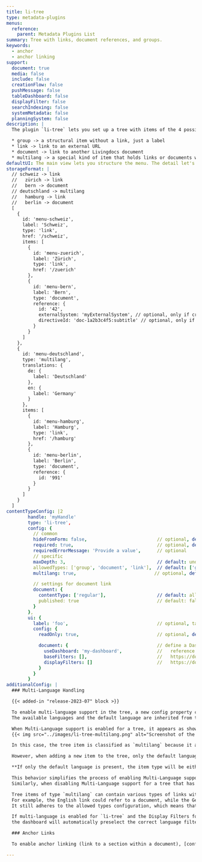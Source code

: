 ```yaml
---
title: li-tree
type: metadata-plugins
menus:
  reference:
    parent: Metadata Plugins List
summary: Tree with links, document references, and groups.
keywords:
  - anchor
  - anchor linking
support:
  document: true
  media: false
  include: false
  creationFlow: false
  pushMessage: false
  tableDashboard: false
  displayFilter: false
  searchIndexing: false
  systemMetadata: false
  planningSystem: false
description: |
  The plugin `li-tree` lets you set up a tree with items of the 4 possible types `group`, `link`, `document`, `multilang`.

  * group -> a structural item without a link, just a label
  * link -> link to an external URL
  * document -> link to another Livingdocs document
  * multilang -> a special kind of item that holds links or documents with a label per language
defaultUI: The main view lets you structure the menu. The detail let's you edit one menu entry.
storageFormat: |
  // schweiz -> link
  //   zürich -> link
  //   bern -> document
  // deutschland -> multilang
  //   hamburg -> link
  //   berlin -> document
  [
    {
      id: 'menu-schweiz',
      label: 'Schweiz',
      type: 'link',
      href: '/schweiz',
      items: [
        {
          id: 'menu-zuerich',
          label: 'Zürich',
          type: 'link',
          href: '/zuerich'
        },
        {
          id: 'menu-bern',
          label: 'Bern',
          type: 'document',
          reference: {
            id: '42',
            externalSystem: 'myExternalSystem', // optional, only if cross-project sharing enabled
            directiveId: 'doc-1a2b3c4f5:subtitle' // optional, only if anchor linking enabled
          }
        }
      ]
    },
    {
      id: 'menu-deutschland',
      type: 'multilang',
      translations: {
        de: {
          label: 'Deutschland'
        },
        en: {
          label: 'Germany'
        }
      },
      items: [
        {
          id: 'menu-hamburg',
          label: 'Hamburg',
          type: 'link',
          href: '/hamburg'
        },
        {
          id: 'menu-berlin',
          label: 'Berlin',
          type: 'document',
          reference: {
            id: '991'
          }
        }
      ]
    }
  ]
contentTypeConfig: |2
        handle: 'myHandle'
        type: 'li-tree',
        config: {
          // common
          hideFromForm: false,                          // optional, default: false
          required: true,                               // optional, default: false
          requiredErrorMessage: 'Provide a value',      // optional
          // specific
          maxDepth: 3,                                  // default: undefined | tree depth
          allowedTypes: ['group', 'document', 'link'],  // default: ['group', 'document', 'link'], multilang is configured seperatly
          multilang: true,                             // optional, default: false

          // settings for document link
          document: {
            contentType: ['regular'],                   // default: all   | only be able to link contentType 'regular' | string or array of strings
            published: true                             // default: false | only be able to link published document
          }
        },
        ui: {
          label: 'foo',                                 // optional, takes camelized name otherwise
          config: {
            readOnly: true,                             // optional, default: false

            document: {                                 // define a Dashboard with filters
              useDashboard: 'my-dashboard',             //   reference to a custom dashboard
              baseFilters: [],                          //   https://docs.livingdocs.io/customising/advanced/editor-configuration/base-filter/
              displayFilters: []                        //   https://docs.livingdocs.io/customising/advanced/editor-configuration/display-filter/
            }
          }
        }
additionalConfig: |
  ### Multi-Language Handling

  {{< added-in "release-2023-07" block >}}

  To enable multi-language support in the tree, a new config property called `multilang` has been introduced.
  The available languages and the default language are inherited from the project's [Multi-Language configuration]({{< ref "/guides/editor/multi-language-content" >}}).

  When Multi-Language support is enabled for a tree, it appears as shown below:
  {{< img src="../images/li-tree-multilang.png" alt="Screenshot of the li-tree plugin displaying a multilang item." >}}

  In this case, the tree item is classified as `multilang` because it already contains two languages (de and en).

  However, when adding a new item to the tree, only the default language is initially included, and additional languages can be added as needed.

  **If only the default language is present, the item type will be either group, link, or document, but not multilang.**

  This behavior simplifies the process of enabling Multi-Language support for existing trees, as there is no need to migrate data.
  Similarly, when disabling Multi-Language support for a tree that has translations, the user interface will display only the default language, while the underlying data structure retains the translations.

  Tree items of type `multilang` can contain various types of links within their translations object.
  For example, the English link could refer to a document, while the German link could be a URL.
  It still adheres to the allowed types configuration, which means that mixed link types are possible, but only if they are included in the list of allowed types.

  If multi-language is enabled for `li-tree` and the Display Filters for the document selection dialog are specifying a language filter,
  the dashboard will automatically preselect the correct language filter for an item. Users can still change the language filter setting.

  ### Anchor Links

  To enable anchor linking (link to a section within a document), [configure editable directives]({{< ref "../../../document/document-design/directives/editable#other" >}}) in design settings.

---
```

